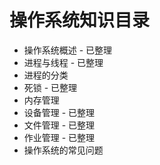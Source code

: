 # 操作系统知识目录

* 操作系统概述 - 已整理
* 进程与线程 - 已整理
* 进程的分类
* 死锁 - 已整理
* 内存管理
* 设备管理 - 已整理
* 文件管理 - 已整理
* 作业管理 - 已整理
* 操作系统的常见问题